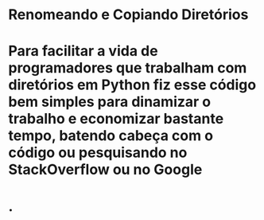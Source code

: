 # Renomeando e Copiando Diretórios
<h1>Para facilitar a vida de programadores que trabalham com diretórios em Python fiz esse código bem simples para dinamizar o trabalho e economizar bastante tempo, batendo cabeça com o código ou pesquisando no StackOverflow ou no Google<h1>.
